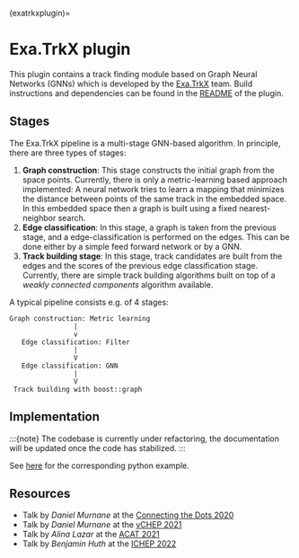 (exatrkxplugin)=
# Exa.TrkX plugin

This plugin contains a track finding module based on Graph Neural Networks (GNNs) which is developed by the [Exa.TrkX](https://exatrkx.github.io/) team. Build instructions and dependencies can be found in the [README](https://github.com/acts-project/acts/blob/main/Plugins/ExaTrkX/README.md) of the plugin.

## Stages

The Exa.TrkX pipeline is a multi-stage GNN-based algorithm. In principle, there are three types of stages:

1) **Graph construction**: This stage constructs the initial graph from the space points. Currently, there is only a metric-learning based approach implemented: A neural network tries to learn a mapping that minimizes the distance between points of the same track in the embedded space. In this embedded space then a graph is built using a fixed nearest-neighbor search.
2) **Edge classification**: In this stage, a graph is taken from the previous stage, and a edge-classification is performed on the edges. This can be done either by a simple feed forward network or by a GNN.
3) **Track building stage**: In this stage, track candidates are built from the edges and the scores of the previous edge classification stage. Currently, there are simple track building algorithms built on top of a *weakly connected components* algorithm available.

A typical pipeline consists e.g. of 4 stages:

```
Graph construction: Metric learning
                |
                v
   Edge classification: Filter
                |
                V
   Edge classification: GNN
                |
                V
 Track building with boost::graph
```

## Implementation

:::{note}
The codebase is currently under refactoring, the documentation will be updated once the code has stabilized.
:::

See [here](https://github.com/acts-project/acts/blob/main/Examples/Scripts/Python/exatrkx.py) for the corresponding python example.

## Resources

* Talk by *Daniel Murnane* at the [Connecting the Dots 2020](https://indico.cern.ch/event/831165/contributions/3717124/attachments/2024241/3385587/GNNs_for_Track_Finding.pdf)
* Talk by *Daniel Murnane* at the [vCHEP 2021](https://indico.cern.ch/event/948465/contributions/4323753/attachments/2246789/3810686/Physics%20and%20Computing%20Performance%20of%20the%20ExaTrkX%20TrackML%20Pipeline.pdf)
* Talk by *Alina Lazar* at the [ACAT 2021](https://indico.cern.ch/event/855454/contributions/4605079/attachments/2357191/4022841/ExaTrkX%20Inference%20-%20ACAT21%20v7.pdf)
* Talk by *Benjamin Huth* at the [ICHEP 2022](https://agenda.infn.it/event/28874/contributions/169199/attachments/94163/128944/slides_benjamin_huth_exatkrkx_acts.pdf)
